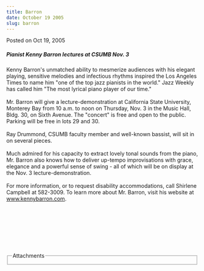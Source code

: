 ```yaml
---
title: Barron
date: October 19 2005
slug: barron
---
```


 



<span class="date">Posted on Oct 19, 2005    </span>
<h5>Pianist Kenny Barron lectures at CSUMB Nov. 3</h5>
<p>Kenny Barron&apos;s unmatched ability to mesmerize audiences with his
elegant playing, sensitive melodies and infectious rhythms inspired
the Los Angeles Times to name him &quot;one of the top jazz pianists in
the world.&quot; Jazz Weekly has called him &quot;The most lyrical piano
player of our time.&quot;<br>
<br>
Mr. Barron will give a lecture-demonstration at California State
University, Monterey Bay from 10 a.m. to noon on Thursday, Nov. 3
in the Music Hall, Bldg. 30, on Sixth Avenue. The &quot;concert&quot; is free
and open to the public. Parking will be free in lots 29 and
30.<br>
<br>
Ray Drummond, CSUMB faculty member and well-known bassist, will sit
in on several pieces.<br>
<br>
Much admired for his capacity to extract lovely tonal sounds from
the piano, Mr. Barron also knows how to deliver up-tempo
improvisations with grace, elegance and a powerful sense of swing -
all of which will be on display at the Nov. 3
lecture-demonstration.<br>
<br>
For more information, or to request disability accommodations, call
Shirlene Campbell at 582-3009. To learn more about Mr. Barron,
visit his website at <a href="https://www.kennybarron.com" rel="nofollow">www.kennybarron.com</a>.</br></br></br></br></br></br></br></br></p>
<fieldset class="fieldgroup group-attachments">
<legend>Attachments</legend>
<div class="field field-type-emvideo field-field-attach-video">
<div class="field-items">
<div class="field-item odd">
<div class="emvideo emvideo-video emvideo-"/>
</div>
</div>
</div>
</fieldset>





```
